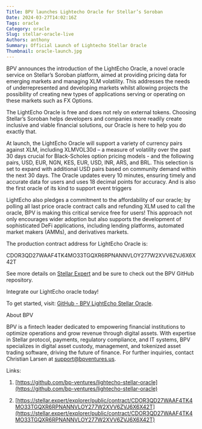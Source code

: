 ```yaml
---
Title: BPV launches Lightecho Oracle for Stellar’s Soroban
Date: 2024-03-27T14:02:16Z
Tags: oracle
Category: oracle
Slug: stellar-oracle-live
Authors: anthony
Summary: Official Launch of Lightecho Stellar Oracle
Thumbnail: oracle-launch.jpg
---
```


BPV announces the introduction of the LightEcho Oracle, a novel oracle service on Stellar’s Soroban platform, aimed at providing pricing data for emerging markets and managing XLM volatility. This addresses the needs of underrepresented and developing markets whilst allowing projects the possibility of creating new types of applications serving or operating on these markets such as FX Options.

The LightEcho Oracle is free and does not rely on external tokens. Choosing Stellar’s Soroban helps developers and companies more readily create inclusive and viable financial solutions, our Oracle is here to help you do exactly that.

At launch, the LightEcho Oracle will support a variety of currency pairs against XLM, including XLMVOL30d – a measure of volatility over the past 30 days crucial for Black-Scholes option pricing models - and the following pairs, USD, EUR, NGN, KES, EUR, USD, INR, ARS, and BRL. This selection is set to expand with additional USD pairs based on community demand within the next 30 days. The Oracle updates every 10 minutes, ensuring timely and accurate data for users and uses 18 decimal points for accuracy. And is also the first oracle of its kind to support event triggers

LightEcho also pledges a commitment to the affordability of our oracle; by polling all last price oracle contract calls and refunding XLM used to call the oracle, BPV is making this critical service free for users! This approach not only encourages wider adoption but also supports the development of sophisticated DeFi applications, including lending platforms, automated market makers (AMMs), and derivatives markets.

The production contract address for LightEcho Oracle is:

CDOR3QD27WAAF4TK4MO33TGQXR6RPNANNVLOY277W2XVV6ZVJ6X6X42T

See more details on [Stellar Expert](https://stellar.expert/explorer/public/contract/CDOR3QD27WAAF4TK4MO33TGQXR6RPNANNVLOY277W2XVV6ZVJ6X6X42T) and be sure to check out the BPV GitHub repository.

Integrate our LightEcho oracle today!

To get started, visit: [GitHub - BPV LightEcho Stellar Oracle](https://github.com/bp-ventures/lightecho-stellar-oracle).

About BPV

BPV is a fintech leader dedicated to empowering financial institutions to optimize operations and grow revenue through digital assets. With expertise in Stellar protocol, payments, regulatory compliance, and IT systems, BPV specializes in digital asset custody, management, and tokenized asset trading software, driving the future of finance. For further inquiries, contact Christian Larsen at support@bpventures.us.

Links:

1.  [https://github.com/bp-ventures/lightecho-stellar-oracle](https://github.com/bp-ventures/lightecho-stellar-oracle)
    
2.  [https://stellar.expert/explorer/public/contract/CDOR3QD27WAAF4TK4MO33TGQXR6RPNANNVLOY277W2XVV6ZVJ6X6X42T](https://stellar.expert/explorer/public/contract/CDOR3QD27WAAF4TK4MO33TGQXR6RPNANNVLOY277W2XVV6ZVJ6X6X42T)



